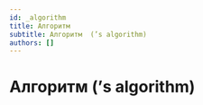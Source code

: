 ```yaml
---
id: _algorithm
title: Алгоритм 
subtitle: Алгоритм  (’s algorithm)
authors: []
---
```


# Алгоритм  (’s algorithm)